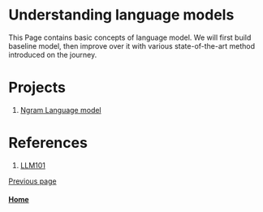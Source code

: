 # Understanding language models

This Page contains basic concepts of language model. We will first build baseline model, then improve over it with various 
state-of-the-art method introduced on the journey.

# Projects 
1. [Ngram Language model](./ngram-language-model.md)


# References 
1. [LLM101](https://github.com/karpathy/LLM101n)

[Previous page](./journey-of-langauge-models.md)

#### [Home](./README.md) 



